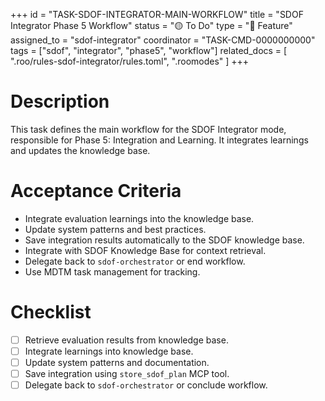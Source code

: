 +++
id = "TASK-SDOF-INTEGRATOR-MAIN-WORKFLOW"
title = "SDOF Integrator Phase 5 Workflow"
status = "🟡 To Do"
type = "🌟 Feature"
assigned_to = "sdof-integrator"
coordinator = "TASK-CMD-0000000000"
tags = ["sdof", "integrator", "phase5", "workflow"]
related_docs = [
  ".roo/rules-sdof-integrator/rules.toml",
  ".roomodes"
]
+++

# Description

This task defines the main workflow for the SDOF Integrator mode, responsible for Phase 5: Integration and Learning. It integrates learnings and updates the knowledge base.

# Acceptance Criteria

- Integrate evaluation learnings into the knowledge base.
- Update system patterns and best practices.
- Save integration results automatically to the SDOF knowledge base.
- Integrate with SDOF Knowledge Base for context retrieval.
- Delegate back to `sdof-orchestrator` or end workflow.
- Use MDTM task management for tracking.

# Checklist

- [ ] Retrieve evaluation results from knowledge base.
- [ ] Integrate learnings into knowledge base.
- [ ] Update system patterns and documentation.
- [ ] Save integration using `store_sdof_plan` MCP tool.
- [ ] Delegate back to `sdof-orchestrator` or conclude workflow.